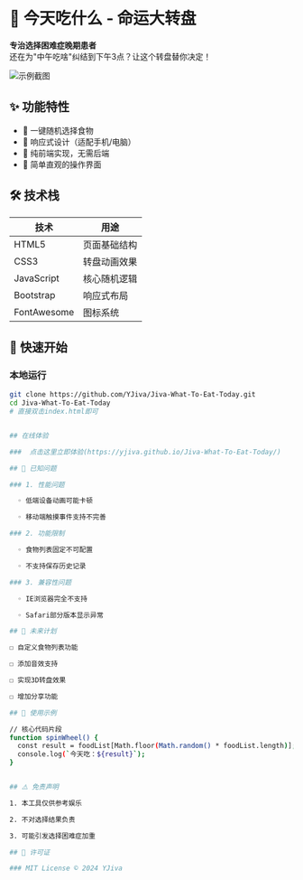 # 🍜 今天吃什么 - 命运大转盘

**专治选择困难症晚期患者**  
还在为"中午吃啥"纠结到下午3点？让这个转盘替你决定！

![示例截图](https://via.placeholder.com/400x200?text=转盘效果预览图)

## ✨ 功能特性
- 🎡 一键随机选择食物
- 📱 响应式设计（适配手机/电脑）
- 🎨 纯前端实现，无需后端
- 🔄 简单直观的操作界面

## 🛠️ 技术栈
| 技术 | 用途 |
|------|------|
| HTML5 | 页面基础结构 |
| CSS3 | 转盘动画效果 |
| JavaScript | 核心随机逻辑 |
| Bootstrap | 响应式布局 |
| FontAwesome | 图标系统 |

## 🚀 快速开始
### 本地运行
```bash
git clone https://github.com/YJiva/Jiva-What-To-Eat-Today.git
cd Jiva-What-To-Eat-Today
# 直接双击index.html即可


## 在线体验

###  点击这里立即体验(https://yjiva.github.io/Jiva-What-To-Eat-Today/)

## 🐛 已知问题

### 1. 性能问题

  ◦ 低端设备动画可能卡顿

  ◦ 移动端触摸事件支持不完善

### 2. 功能限制

  ◦ 食物列表固定不可配置

  ◦ 不支持保存历史记录

### 3. 兼容性问题

  ◦ IE浏览器完全不支持

  ◦ Safari部分版本显示异常

## 🔮 未来计划

☐ 自定义食物列表功能

☐ 添加音效支持

☐ 实现3D转盘效果

☐ 增加分享功能

## 📝 使用示例

// 核心代码片段
function spinWheel() {
  const result = foodList[Math.floor(Math.random() * foodList.length)];
  console.log(`今天吃：${result}`);
}


## ⚠️ 免责声明

1. 本工具仅供参考娱乐

2. 不对选择结果负责

3. 可能引发选择困难症加重

## 📜 许可证

### MIT License © 2024 YJiva


